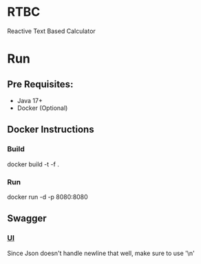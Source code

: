 # RTBC
Reactive Text Based Calculator

# Run
## Pre Requisites:
* Java 17+
* Docker (Optional)

## Docker Instructions
### Build
docker build -t <tag name> -f <docker file location> .

### Run
docker run -d -p 8080:8080 <tag name>

## Swagger
### <a href="http://localhost:8080/v3/webjars/swagger-ui/index.html">UI</a>
Since Json doesn't handle newline that well, make sure to use '\n'
